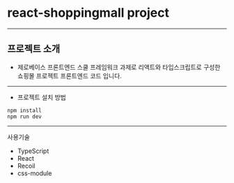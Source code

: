 # react-shoppingmall project

---
## 프로젝트 소개
- 제로베이스 프론트엔드 스쿨 프레임워크 과제로
리액트와 타입스크립트로 구성한 쇼핑몰 프로젝트 프론트엔드 코드 입니다.

---
- 프로젝트 설치 방법
```
npm install
npm run dev
```
---
사용기술
- TypeScript
- React
- Recoil
- css-module
